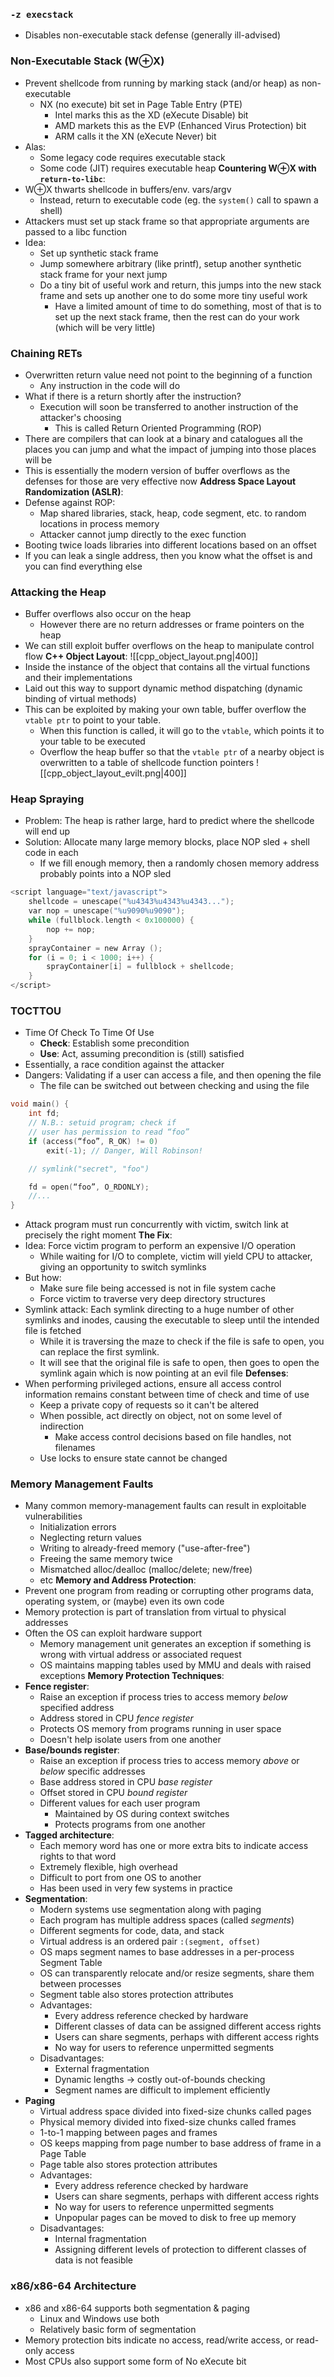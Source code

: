 ### `-z execstack`
 - Disables non-executable stack defense (generally ill-advised)

### Non-Executable Stack (W⊕X)
 - Prevent shellcode from running by marking stack (and/or heap) as non-executable
	 - NX (no execute) bit set in Page Table Entry (PTE)
		 - Intel marks this as the XD (eXecute Disable) bit
		 - AMD markets this as the EVP (Enhanced Virus Protection) bit
		 - ARM calls it the XN (eXecute Never) bit
 - Alas:
	 - Some legacy code requires executable stack
	 - Some code (JIT) requires executable heap
**Countering W⊕X with `return-to-libc`**:
 - W⊕X thwarts shellcode in buffers/env. vars/argv
	 - Instead, return to executable code (eg. the `system()` call to spawn a shell)
 - Attackers must set up stack frame so that appropriate arguments are passed to a libc function
 - Idea:
	 - Set up synthetic stack frame
	 - Jump somewhere arbitrary (like printf), setup another synthetic stack frame for your next jump
	 - Do a tiny bit of useful work and return, this jumps into the new stack frame and sets up another one to do some more tiny useful work
		 - Have a limited amount of time to do something, most of that is to set up the next stack frame, then the rest can do your work (which will be very little)

### Chaining RETs
 - Overwritten return value need not point to the beginning of a function
	 - Any instruction in the code will do
 - What if there is a return shortly after the instruction?
	 - Execution will soon be transferred to another instruction of the attacker's choosing
		 - This is called Return Oriented Programming (ROP)
 - There are compilers that can look at a binary and catalogues all the places you can jump and what the impact of jumping into those places will be
 - This is essentially the modern version of buffer overflows as the defenses for those are very effective now
**Address Space Layout Randomization (ASLR)**:
 - Defense against ROP:
	 - Map shared libraries, stack, heap, code segment, etc. to random locations in process memory
	 - Attacker cannot jump directly to the exec function
 - Booting twice loads libraries into different locations based on an offset
 - If you can leak a single address, then you know what the offset is and you can find everything else

### Attacking the Heap
 - Buffer overflows also occur on the heap
	 - However there are no return addresses or frame pointers on the heap
 - We can still exploit buffer overflows on the heap to manipulate control flow
**C++ Object Layout**:
![[cpp_object_layout.png|400]]
 - Inside the instance of the object that contains all the virtual functions and their implementations
 - Laid out this way to support dynamic method dispatching (dynamic binding of virtual methods)
 - This can be exploited by making your own table, buffer overflow the `vtable ptr` to point to your table.
	 - When this function is called, it will go to the `vtable`, which points it to your table to be executed
	 - Overflow the heap buffer so that the `vtable ptr` of a nearby object is overwritten to a table of shellcode function pointers
![[cpp_object_layout_evilt.png|400]]

### Heap Spraying
 - Problem: The heap is rather large, hard to predict where the shellcode will end up
 - Solution: Allocate many large memory blocks, place NOP sled + shell code in each
	 - If we fill enough memory, then a randomly chosen memory address probably points into a NOP sled
```c
<script language="text/javascript">
	shellcode = unescape("%u4343%u4343%u4343...");
	var nop = unescape("%u9090%u9090");
	while (fullblock.length < 0x100000) {
		nop += nop;
	}
	sprayContainer = new Array ();
	for (i = 0; i < 1000; i++) {
		sprayContainer[i] = fullblock + shellcode;
	}
</script>
```

### TOCTTOU
 - Time Of Check To Time Of Use
	 - **Check**: Establish some precondition
	 - **Use**: Act, assuming precondition is (still) satisfied
 - Essentially, a race condition against the attacker
 - Dangers: Validating if a user can access a file, and then opening the file
	 - The file can be switched out between checking and using the file
```c
void main() {
	int fd;
	// N.B.: setuid program; check if
	// user has permission to read “foo”
	if (access(“foo”, R_OK) != 0)
		exit(-1); // Danger, Will Robinson!

	// symlink("secret", "foo")

	fd = open(“foo”, O_RDONLY);
	//...
}
```
 - Attack program must run concurrently with victim, switch link at precisely the right moment
**The Fix**:
 - Idea: Force victim program to perform an expensive I/O operation
	 - While waiting for I/O to complete, victim will yield CPU to attacker, giving an opportunity to switch symlinks
 - But how:
	 - Make sure file being accessed is not in file system cache
	 - Force victim to traverse very deep directory structures
 - Symlink attack: Each symlink directing to a huge number of other symlinks and inodes, causing the executable to sleep until the intended file is fetched
	 - While it is traversing the maze to check if the file is safe to open, you can replace the first symlink.
	 - It will see that the original file is safe to open, then goes to open the symlink again which is now pointing at an evil file
**Defenses**:
 - When performing privileged actions, ensure all access control information remains constant between time of check and time of use
	 - Keep a private copy of requests so it can't be altered
	 - When possible, act directly on object, not on some level of indirection
		 - Make access control decisions based on file handles, not filenames
	 - Use locks to ensure state cannot be changed

### Memory Management Faults
 - Many common memory-management faults can result in exploitable vulnerabilities
	 - Initialization errors
	 - Neglecting return values
	 - Writing to already-freed memory ("use-after-free")
	 - Freeing the same memory twice
	 - Mismatched alloc/dealloc (malloc/delete; new/free)
	 - etc
**Memory and Address Protection**:
 - Prevent one program from reading or corrupting other programs data, operating system, or (maybe) even its own code
 - Memory protection is part of translation from virtual to physical addresses
 - Often the OS can exploit hardware support
	 - Memory management unit generates an exception if something is wrong with virtual address or associated request
	 - OS maintains mapping tables used by MMU and deals with raised exceptions
**Memory Protection Techniques**:
 - **Fence register**:
	 - Raise an exception if process tries to access memory *below* specified address
	 - Address stored in CPU *fence register*
	 - Protects OS memory from programs running in user space
	 - Doesn't help isolate users from one another
 - **Base/bounds register**:
	 - Raise an exception if process tries to access memory *above* or *below* specific addresses
	 - Base address stored in CPU *base register*
	 - Offset stored in CPU *bound register*
	 - Different values for each user program
		 - Maintained by OS during context switches
		 - Protects programs from one another
 - **Tagged architecture**:
	 - Each memory word has one or more extra bits to indicate access rights to that word
	 - Extremely flexible, high overhead
	 - Difficult to port from one OS to another
	 - Has been used in very few systems in practice
 - **Segmentation**:
	 - Modern systems use segmentation along with paging
	 - Each program has multiple address spaces (called *segments*)
	 - Different segments for code, data, and stack
	 - Virtual address is an ordered pair `:(segment, offset)`
	 - OS maps segment names to base addresses in a per-process Segment Table
	 - OS can transparently relocate and/or resize segments, share them between processes
	 - Segment table also stores protection attributes
	 - Advantages:
		 - Every address reference checked by hardware
		 - Different classes of data can be assigned different access rights
		 - Users can share segments, perhaps with different access rights
		 - No way for users to reference unpermitted segments
	 - Disadvantages:
		 - External fragmentation
		 - Dynamic lengths -> costly out-of-bounds checking
		 - Segment names are difficult to implement efficiently
 - **Paging**
	 - Virtual address space divided into fixed-size chunks called pages
	 - Physical memory divided into fixed-size chunks called frames
	 - 1-to-1 mapping between pages and frames
	 - OS keeps mapping from page number to base address of frame in a Page Table
	 - Page table also stores protection attributes
	 - Advantages:
		 - Every address reference checked by hardware
		 - Users can share segments, perhaps with different access rights
		 - No way for users to reference unpermitted segments
		 - Unpopular pages can be moved to disk to free up memory
	 - Disadvantages:
		 - Internal fragmentation
		 - Assigning different levels of protection to different classes of data is not feasible

### x86/x86-64 Architecture
 - x86 and x86-64 supports both segmentation & paging
	 - Linux and Windows use both
	 - Relatively basic form of segmentation
 - Memory protection bits indicate no access, read/write access, or read-only access
 - Most CPUs also support some form of No eXecute bit
